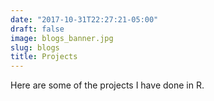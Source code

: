 ```yaml
---
date: "2017-10-31T22:27:21-05:00"
draft: false
image: blogs_banner.jpg
slug: blogs
title: Projects
---
```


Here are some of the projects I have done in R.
